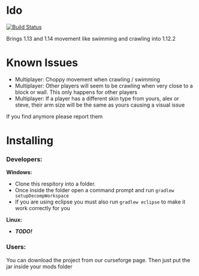 # Ido
[![Build Status](https://travis-ci.org/Kaydax/Ido.svg?branch=master)](https://travis-ci.org/Kaydax/Ido)

Brings 1.13 and 1.14 movement like swimming and crawling into 1.12.2

# Known Issues
* Multiplayer: Choppy movement when crawling / swimming
* Multiplayer: Other players will seem to be crawling when very close to a block or wall. This only happens for other players
* Multiplayer: If a player has a different skin type from yours, alex or steve, their arm size will be the same as yours causing a visual issue

If you find anymore please report them

# Installing
### Developers:
**Windows:** 
* Clone this respitory into a folder. 
* Once inside the folder open a command prompt and run `gradlew setupDecompWorkspace`
* If you are using eclipse you must also run `gradlew eclipse` to make it work correctly for you

**Linux:**
* ***TODO!***

### Users:
You can download the project from our curseforge page. Then just put the jar inside your mods folder
